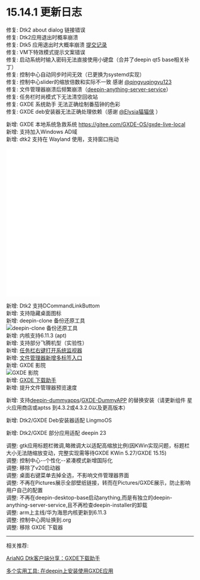 # 15.14.1 更新日志

修复: Dtk2 about dialog 链接错误  
修复: Dtk2应用退出时概率崩溃  
修复: Dtk5 应用退出时大概率崩溃 [提交记录](https://gitee.com/GXDE-OS/gxde-qt5integration/commit/846c12d12e2ca8c8ee65ffe07a35ed75a415df5b)  
修复: VM下特效模式提示文案错误  
修复: 启动系统时输入密码无法直接使用小键盘（合并了deepin qt5 base相关补丁）  
修复: 控制中心自动同步时间无效（已更换为systemd实现）  
修复: 控制中心slider的缩放倍数和实际不一致 感谢 [@qingyuqingyu123](https://gitee.com/qingyuqingyu123)  
修复: 文件管理器崩溃后频繁崩溃（[deepin-anything-server-service](https://gitee.com/GXDE-OS/deepin-anything-server-service)）  
修复: 任务栏时尚模式下无法清空回收站  
修复: GXDE 系统助手 无法正确绘制番茄钟的色彩  
修复: GXDE deb安装器无法正确处理依赖（感谢 [@Elysia猫猫侠](https://bbs.deepin.org.cn/user/300575) ）  

新增: GXDE 本地系统急救系统 https://gitee.com/GXDE-OS/gxde-live-local  
新增: 支持加入Windows AD域  
新增: dtk2 支持在 Wayland 使用，支持窗口拖动  
<iframe src="//player.bilibili.com/player.html?isOutside=true&aid=113264327464062&bvid=BV1GP1CYFEsN&cid=26179994313&p=1" scrolling="no" border="0" frameborder="no" framespacing="0" allowfullscreen="true" width="50%" height="400"></iframe>  

新增: Dtk2 支持DCommandLinkButtom  
新增: 支持隐藏桌面图标  
新增: deepin-clone 备份还原工具  
![deepin-clone 备份还原工具](/news/15.14.1/deepin-clone.png)  
新增: 内核支持6.11.3 (apt)  
新增: 支持部分飞腾机型（实验性）  
新增: [任务栏右键打开系统监视器](https://bbs.deepin.org.cn/post/280112)   
新增: [文件管理器新增多标签入口](https://bbs.deepin.org.cn/post/280140)  
新增: GXDE 影院  
![GXDE 影院](/news/15.14.1/gxde-movie.png)  
新增: [GXDE 下载助手](https://bbs.deepin.org.cn/post/280191)  
新增: 提升文件管理器预览速度  

新增: 支持[deepin-dummyapps](https://github.com/linuxdeepin/deepin-dummyapps)/[GXDE-DummyAPP](https://gitee.com/GXDE-OS/gxde-dummyapps/) 的替换安装（请更新组件 星火应用商店或aptss 到4.3.2或4.3.2.0以及更高版本）  

新增: Dtk2/GXDE Deb安装器适配 LingmoOS  

新增: Dtk2/GXDE 部分应用适配 deepin 23  

调整: gtk应用标题栏微调,略微调大以适配高缩放比例(因KWin实现问题，标题栏大小无法随缩放变动，完整实现需等待GXDE KWin 5.27/GXDE 15.15)  
调整: 控制中心--个性化--紧凑模式新增国际化  
调整: 移除了v20启动器  
调整: 桌面右键菜单去掉全选，不影响文件管理器界面  
调整: 不再在Pictures展示全部壁纸链接，转而在Pictures/GXDE展示，防止影响用户自己的配置  
调整: 不再在deepin-desktop-base启动anything,而是有独立的deepin-anything-server-service,且不再检查deepin-installer的卸载  
调整: arm上主线/华为海思内核更新到6.11.3  
调整: 控制中心网址换到.org  
调整: 移除 GXDE 下载器  

----

相关推荐:  

[AriaNG Dtk客户端分享：GXDE下载助手](https://bbs.deepin.org.cn/post/280191)  

[多个实用工具: 在deepin上安装使用GXDE应用](https://bbs.deepin.org.cn/post/280074)  